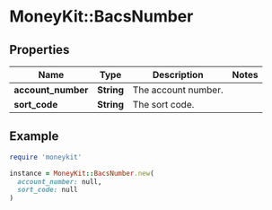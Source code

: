 # MoneyKit::BacsNumber

## Properties

| Name | Type | Description | Notes |
| ---- | ---- | ----------- | ----- |
| **account_number** | **String** | The account number. |  |
| **sort_code** | **String** | The sort code. |  |

## Example

```ruby
require 'moneykit'

instance = MoneyKit::BacsNumber.new(
  account_number: null,
  sort_code: null
)
```

